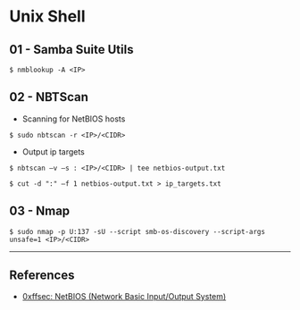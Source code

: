 # Unix Shell

## 01 - Samba Suite Utils

`$ nmblookup -A <IP>`

## 02 - NBTScan

- Scanning for NetBIOS hosts

`$ sudo nbtscan -r <IP>/<CIDR>`

- Output ip targets

```
$ nbtscan –v –s : <IP>/<CIDR> | tee netbios-output.txt

$ cut -d ":" –f 1 netbios-output.txt > ip_targets.txt
```

## 03 - Nmap

```
$ sudo nmap -p U:137 -sU --script smb-os-discovery --script-args unsafe=1 <IP>/<CIDR>
```

---
## References

- [0xffsec: NetBIOS (Network Basic Input/Output System)](https://0xffsec.com/handbook/services/netbios/)